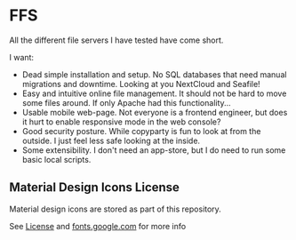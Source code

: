 # FFS

All the different file servers I have tested have come short.

I want:

- Dead simple installation and setup. No SQL databases that need manual migrations and downtime. Looking at you NextCloud and Seafile!
- Easy and intuitive online file management. It should not be hard to move some files around. If only Apache had this functionality...
- Usable mobile web-page. Not everyone is a frontend engineer, but does it hurt to enable responsive mode in the web console?
- Good security posture. While copyparty is fun to look at from the outside. I just feel less safe looking at the inside.
- Some extensibility. I don't need an app-store, but I do need to run some basic local scripts.

## Material Design Icons License

Material design icons are stored as part of this repository.

See [License](https://raw.githubusercontent.com/google/material-design-icons/refs/heads/master/LICENSE) and [fonts.google.com](https://fonts.google.com)
for more info

